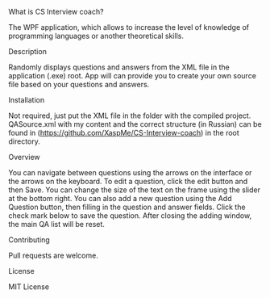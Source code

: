 What is CS Interview coach?

The WPF application, which allows to increase the level of knowledge of programming languages or another theoretical skills. 


Description

Randomly displays questions and answers from the XML file in the application (.exe) root. 
App will can provide you to create your own source file based on your questions and answers.


Installation

Not required, just put the XML file in the folder with the compiled project. 
QASource.xml with my content and the correct structure (in Russian) can be found in (https://github.com/XaspMe/CS-Interview-coach) in the root directory.


Overview

You can navigate between questions using the arrows on the interface or the arrows on the keyboard.
To edit a question, click the edit button and then Save.
You can change the size of the text on the frame using the slider at the bottom right.
You can also add a new question using the Add Question button, then filling in the question and answer fields. Click the check mark below to save the question. After closing the adding window, the main QA list will be reset.


Contributing

Pull requests are welcome. 


License

MIT License
